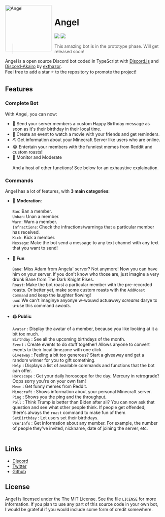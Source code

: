 <img width="150" height="150" align="left" style="float: left; margin: 0 10px 0 0;" alt="Angel" src="https://image.freepik.com/free-vector/woman-minimal-hand-drawn-illustration-one-line-style-drawing_202497-238.jpg">  

# Angel

[![](https://img.shields.io/discord/857786438313443348.svg?style=social&logo=discord&colorB=7289DA&label=Façade%20Server)](https://discord.gg/ggHVGtDy)
[![](https://img.shields.io/badge/discord.js-v13.0.0--dev-blue.svg?style=social&logo=npm)](https://github.com/discordjs)

> This amazing bot is in the prototype phase. Will get released soon!

Angel is a open source Discord bot coded in TypeScript with [Discord.js](https://discord.js.org) and [Discord-Akairo](https://github.com/discord-akairo/discord-akairo) by [exthazor](https://github.com/exthazor).  
Feel free to add a star ⭐ to the repository to promote the project!

## Features

### Complete Bot

With Angel, you can now:
*   🎁 Send your server members a custom Happy Birthday message as soon as it's their birthday in their local time.
*   🍿 Create an event to watch a movie with your friends and get reminders.
*   ⛏️ Get information about your Minecraft Server like users who are online.
*   😂 Entertain your members with the funniest memes from Reddit and custom roasts!
*   🔨 Monitor and Moderate <br/><br/>
And a host of other functions! See below for an exhaustive explaination.


### Commands

Angel has a lot of features, with **3 main categories**:

*   🚓 **Moderation**: <br /> <br />
        `Ban`: Ban a member. <br />
        `Unban`: Unan a member. <br />
        `Warn`: Warn a member. <br />
        `Infractions`: Check the infractions/warnings that a particular member has received. <br />
        `Kick`: Kick a member. <br />
        `Message`: Make the bot send a message to any text channel with any text that you want to send! <br /><br />
*   👻 **Fun**: <br /> <br />
        `Bane`: Miss Adam from Angela' server? Not anymore! Now you can have him on your server. If you don't know who those are, just imagine a very drunk Bane from The Dark Knight Rises. <br />
        `Roast`: Make the bot roast a particular member with the pre-recorded roasts. Or better yet, make some custom roasts with the `AddRoast Command` and keep the laughter flowing! <br />
        `uwu`: We can't imaginye anyonye w-wouwd actuawwy *screams* darye to u-use this command *sweats*. <br />  <br />
*   🖨️ **Public**: <br /> <br />
        `Avatar` : Display the avatar of a member, because you like looking at it a bit too much.  <br />
        `Birthday` : See all the upcoming birthdays of the month.  <br />
        `Event` : Create events to do stuff together! Allows anyone to convert events to their local timezone with one click <br />
        `Giveaway` : Feeling a bit too generous? Start a giveaway and get a random winner for you to gift something. <br />
        `Help` : Displays a list of available commands and functions that the bot can offer. <br />
        `Horoscope` : Get your daily horoscope for the day. Mercury in retrograde? Oops sorry you're on your own fam! <br />
        `Meme` : Get funny memes from Reddit. <br />
        `Minecraft` : Shows information about your personal Minecraft server. <br />
        `Ping` : Shows you the ping and the throughput. <br />
        `Poll` : Think Trump is better than Biden after all? You can now ask that question and see what other people think. If people get offended, there's always the `roast` command to make fun of them. <br />
        `SetBirthday` : Let users set their birthdays. <br />
        `UserInfo` : Get information about any member. For example, the number of people they've invited, nickname, date of joining the server, etc. <br /><br />


## Links

*   [Discord](https://discord.gg/ggHVGtDy)
*   [Twitter](https://twitter.com/rhitam.dutta)
*   [Github](https://github.com/exthazor/angel/)

## License

Angel is licensed under the The MIT License. See the file `LICENSE` for more information. If you plan to use any part of this source code in your own bot, I would be grateful if you would include some form of credit somewhere.

